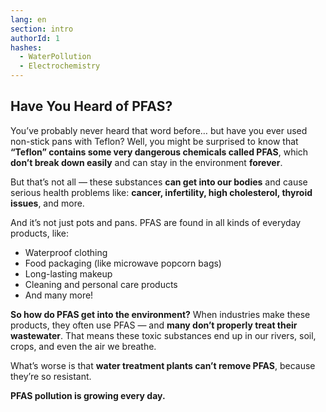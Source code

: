 ```yaml
---
lang: en
section: intro
authorId: 1
hashes:
  - WaterPollution
  - Electrochemistry
---
```


## Have You Heard of PFAS?

You’ve probably never heard that word before… but have you ever used non-stick pans with Teflon? Well, you might be surprised to know that **“Teflon” contains some very dangerous chemicals called PFAS**, which **don’t break down easily** and can stay in the environment **forever**.

But that’s not all — these substances **can get into our bodies** and cause serious health problems like: **cancer, infertility, high cholesterol, thyroid issues**, and more.

And it’s not just pots and pans. PFAS are found in all kinds of everyday products, like:

- Waterproof clothing
- Food packaging (like microwave popcorn bags)
- Long-lasting makeup
- Cleaning and personal care products
- And many more!

**So how do PFAS get into the environment?** When industries make these products, they often use PFAS — and **many don’t properly treat their wastewater**. That means these toxic substances end up in our rivers, soil, crops, and even the air we breathe.

What’s worse is that **water treatment plants can’t remove PFAS**, because they’re so resistant.

**PFAS pollution is growing every day.**
